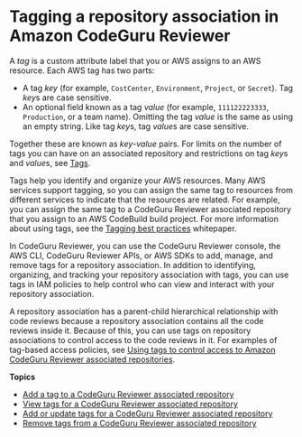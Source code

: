 # Tagging a repository association in Amazon CodeGuru Reviewer<a name="tag-repository-association"></a>

A *tag* is a custom attribute label that you or AWS assigns to an AWS resource\. Each AWS tag has two parts:
+ A tag *key* \(for example, `CostCenter`, `Environment`, `Project`, or `Secret`\)\. Tag *key*s are case sensitive\.
+ An optional field known as a tag *value* \(for example, `111122223333`, `Production`, or a team name\)\. Omitting the tag *value* is the same as using an empty string\. Like tag *key*s, tag *value*s are case sensitive\.

Together these are known as *key*\-*value* pairs\. For limits on the number of tags you can have on an associated repository and restrictions on tag *key*s and *value*s, see [Tags](quotas.md#limits-tags)\. 

Tags help you identify and organize your AWS resources\. Many AWS services support tagging, so you can assign the same tag to resources from different services to indicate that the resources are related\. For example, you can assign the same tag to a CodeGuru Reviewer associated repository that you assign to an AWS CodeBuild build project\. For more information about using tags, see the [Tagging best practices](https://d1.awsstatic.com/whitepapers/aws-tagging-best-practices.pdf) whitepaper\. 

In CodeGuru Reviewer, you can use the CodeGuru Reviewer console, the AWS CLI, CodeGuru Reviewer APIs, or AWS SDKs to add, manage, and remove tags for a repository association\. In addition to identifying, organizing, and tracking your repository association with tags, you can use tags in IAM policies to help control who can view and interact with your repository association\. 

A repository association has a parent\-child hierarchical relationship with code reviews because a repository association contains all the code reviews inside it\. Because of this, you can use tags on repository associations to control access to the code reviews in it\. For examples of tag\-based access policies, see [Using tags to control access to Amazon CodeGuru Reviewer associated repositories](auth-and-access-control-using-tags.md)\.

**Topics**
+ [Add a tag to a CodeGuru Reviewer associated repository](how-to-tag-associated-repositories-add.md)
+ [View tags for a CodeGuru Reviewer associated repository](how-to-tag-associated-repository-view.md)
+ [Add or update tags for a CodeGuru Reviewer associated repository](how-to-tag-associated-repository-update.md)
+ [Remove tags from a CodeGuru Reviewer associated repository](how-to-tag-associated-repository-remove.md)